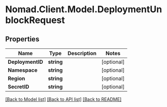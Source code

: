 # Nomad.Client.Model.DeploymentUnblockRequest

## Properties

Name | Type | Description | Notes
------------ | ------------- | ------------- | -------------
**DeploymentID** | **string** |  | [optional] 
**Namespace** | **string** |  | [optional] 
**Region** | **string** |  | [optional] 
**SecretID** | **string** |  | [optional] 

[[Back to Model list]](../README.md#documentation-for-models) [[Back to API list]](../README.md#documentation-for-api-endpoints) [[Back to README]](../README.md)

